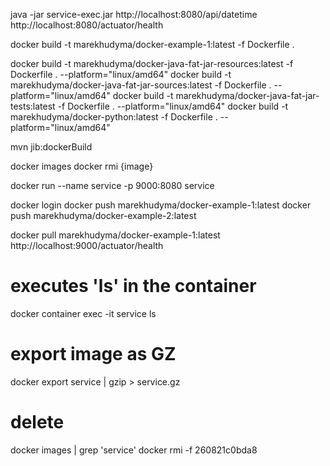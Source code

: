 java -jar service-exec.jar
http://localhost:8080/api/datetime
http://localhost:8080/actuator/health

docker build -t marekhudyma/docker-example-1:latest -f Dockerfile .

docker build -t marekhudyma/docker-java-fat-jar-resources:latest -f Dockerfile .  --platform="linux/amd64"
docker build -t marekhudyma/docker-java-fat-jar-sources:latest -f Dockerfile .  --platform="linux/amd64"
docker build -t marekhudyma/docker-java-fat-jar-tests:latest -f Dockerfile .  --platform="linux/amd64"
docker build -t marekhudyma/docker-python:latest -f Dockerfile .  --platform="linux/amd64"


mvn jib:dockerBuild

docker images
docker rmi {image}

docker run --name service -p 9000:8080 service

docker login
docker push marekhudyma/docker-example-1:latest
docker push marekhudyma/docker-example-2:latest

docker pull marekhudyma/docker-example-1:latest
http://localhost:9000/actuator/health

# executes 'ls' in the container
docker container exec -it service ls 

# export image as GZ
docker export service | gzip > service.gz

# delete  
docker images | grep 'service'
docker rmi -f 260821c0bda8


